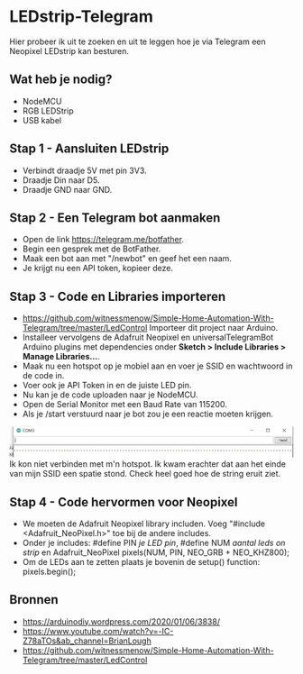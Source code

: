 # LEDstrip-Telegram
Hier probeer ik uit te zoeken en uit te leggen hoe je via Telegram een Neopixel LEDstrip kan besturen.

## Wat heb je nodig?
* NodeMCU
* RGB LEDStrip
* USB kabel

## Stap 1 - Aansluiten LEDstrip
- Verbindt draadje 5V met pin 3V3.
- Draadje Din naar D5.
- Draadje GND naar GND.

## Stap 2 - Een Telegram bot aanmaken
- Open de link https://telegram.me/botfather.
- Begin een gesprek met de BotFather.
- Maak een bot aan met "/newbot" en geef het een naam.
- Je krijgt nu een API token, kopieer deze.

## Stap 3 - Code en Libraries importeren
- https://github.com/witnessmenow/Simple-Home-Automation-With-Telegram/tree/master/LedControl Importeer dit project naar Arduino.
- Installeer vervolgens de Adafruit Neopixel en universalTelegramBot Arduino plugins met dependencies onder **Sketch > Include Libraries > Manage Libraries...**.
- Maak nu een hotspot op je mobiel aan en voer je SSID en wachtwoord in de code in.
- Voer ook je API Token in en de juiste LED pin.
- Nu kan je de code uploaden naar je NodeMCU.
- Open de Serial Monitor met een Baud Rate van 115200.
- Als je /start verstuurd naar je bot zou je een reactie moeten krijgen.

![](searching.jpg)
Ik kon niet verbinden met m'n hotspot. Ik kwam erachter dat aan het einde van mijn SSID een spatie stond. Check heel goed hoe de string eruit ziet.

## Stap 4 - Code hervormen voor Neopixel
- We moeten de Adafruit Neopixel library includen. Voeg "#include <Adafruit_NeoPixel.h>" toe bij de andere includes.
- Onder je includes: #define PIN *je LED pin*, #define NUM *aantal leds on strip* en Adafruit_NeoPixel pixels(NUM, PIN, NEO_GRB + NEO_KHZ800);
- Om de LEDs aan te zetten plaats je bovenin de setup() function: pixels.begin();

## Bronnen
- https://arduinodiy.wordpress.com/2020/01/06/3838/
- https://www.youtube.com/watch?v=-IC-Z78aTOs&ab_channel=BrianLough
- https://github.com/witnessmenow/Simple-Home-Automation-With-Telegram/tree/master/LedControl
